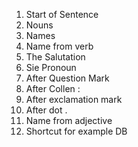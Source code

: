 1. Start of Sentence
2. Nouns
3. Names
4. Name from verb
5. The Salutation
6. Sie Pronoun
7.  After Question Mark
8. After Collen :
9. After exclamation mark
10. After dot .
11. Name from adjective
12. Shortcut for example DB 
